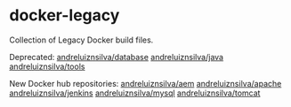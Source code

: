docker-legacy
======

Collection of Legacy Docker build files.

Deprecated:
[andreluiznsilva/database](https://registry.hub.docker.com/u/andreluiznsilva/database)
[andreluiznsilva/java](https://registry.hub.docker.com/u/andreluiznsilva/java)
[andreluiznsilva/tools](https://registry.hub.docker.com/u/andreluiznsilva/tools)

New Docker hub repositories:
[andreluiznsilva/aem](https://registry.hub.docker.com/u/andreluiznsilva/aem)
[andreluiznsilva/apache](https://registry.hub.docker.com/u/andreluiznsilva/apache)
[andreluiznsilva/jenkins](https://registry.hub.docker.com/u/andreluiznsilva/mysql)
[andreluiznsilva/mysql](https://registry.hub.docker.com/u/andreluiznsilva/mysql)
[andreluiznsilva/tomcat](https://registry.hub.docker.com/u/andreluiznsilva/tomcat)
